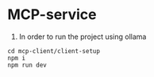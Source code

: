 # MCP-service
1. In order to run the project using ollama 

```
cd mcp-client/client-setup
npm i
npm run dev

```

